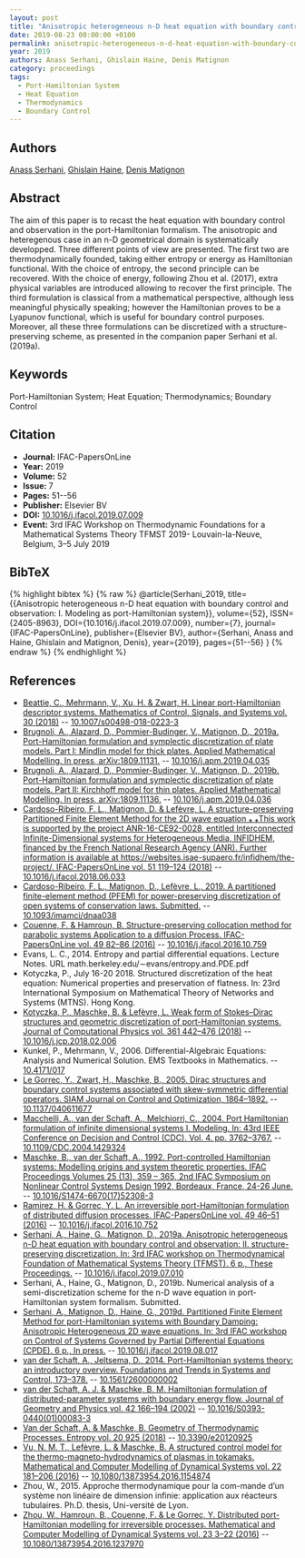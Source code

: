 ```yaml
---
layout: post
title: "Anisotropic heterogeneous n-D heat equation with boundary control and observation: I. Modeling as port-Hamiltonian system"
date: 2019-08-23 00:00:00 +0100
permalink: anisotropic-heterogeneous-n-d-heat-equation-with-boundary-control-and-observation-i-modeling-as-port-hamiltonian-system
year: 2019
authors: Anass Serhani, Ghislain Haine, Denis Matignon
category: proceedings
tags:
  - Port-Hamiltonian System
  - Heat Equation
  - Thermodynamics
  - Boundary Control
---
```

 
## Authors
[Anass Serhani](authors/anass-serhani), [Ghislain Haine](authors/ghislain-haine), [Denis Matignon](authors/denis-matignon)
 
## Abstract
The aim of this paper is to recast the heat equation with boundary control and observation in the port-Hamiltonian formalism. The anisotropic and heteregenous case in an n-D geometrical domain is systematically developped. Three different points of view are presented. The first two are thermodynamically founded, taking either entropy or energy as Hamiltonian functional. With the choice of entropy, the second principle can be recovered. With the choice of energy, following Zhou et al. (2017), extra physical variables are introduced allowing to recover the first principle. The third formulation is classical from a mathematical perspective, although less meaningful physically speaking; however the Hamiltonian proves to be a Lyapunov functional, which is useful for boundary control purposes. Moreover, all these three formulations can be discretized with a structure-preserving scheme, as presented in the companion paper Serhani et al. (2019a).
 
## Keywords
Port-Hamiltonian System; Heat Equation; Thermodynamics; Boundary Control
 
## Citation
- **Journal:** IFAC-PapersOnLine
- **Year:** 2019
- **Volume:** 52
- **Issue:** 7
- **Pages:** 51--56
- **Publisher:** Elsevier BV
- **DOI:** [10.1016/j.ifacol.2019.07.009](https://doi.org/10.1016/j.ifacol.2019.07.009)
- **Event:** 3rd IFAC Workshop on Thermodynamic Foundations for a Mathematical Systems Theory TFMST 2019- Louvain-la-Neuve, Belgium, 3–5 July 2019
 
## BibTeX
{% highlight bibtex %}
{% raw %}
@article{Serhani_2019,
  title={{Anisotropic heterogeneous n-D heat equation with boundary control and observation: I. Modeling as port-Hamiltonian system}},
  volume={52},
  ISSN={2405-8963},
  DOI={10.1016/j.ifacol.2019.07.009},
  number={7},
  journal={IFAC-PapersOnLine},
  publisher={Elsevier BV},
  author={Serhani, Anass and Haine, Ghislain and Matignon, Denis},
  year={2019},
  pages={51--56}
}
{% endraw %}
{% endhighlight %}
 
## References
- [Beattie, C., Mehrmann, V., Xu, H. & Zwart, H. Linear port-Hamiltonian descriptor systems. Mathematics of Control, Signals, and Systems vol. 30 (2018)](linear-port-hamiltonian-descriptor-systems) -- [10.1007/s00498-018-0223-3](https://doi.org/10.1007/s00498-018-0223-3)
- [Brugnoli, A., Alazard, D., Pommier-Budinger, V., Matignon, D., 2019a. Port-Hamiltonian formulation and symplectic discretization of plate models. Part I: Mindlin model for thick plates. Applied Mathematical Modelling. In press, arXiv:1809.11131.](port-hamiltonian-formulation-and-symplectic-discretization-of-plate-models-part-i-mindlin-model-for-thick-plates) -- [10.1016/j.apm.2019.04.035](https://doi.org/10.1016/j.apm.2019.04.035)
- [Brugnoli, A., Alazard, D., Pommier-Budinger, V., Matignon, D., 2019b. Port-Hamiltonian formulation and symplectic discretization of plate models. Part II: Kirchhoff model for thin plates. Applied Mathematical Modelling. In press, arXiv:1809.11136.](port-hamiltonian-formulation-and-symplectic-discretization-of-plate-models-part-ii-kirchhoff-model-for-thin-plates) -- [10.1016/j.apm.2019.04.036](https://doi.org/10.1016/j.apm.2019.04.036)
- [Cardoso-Ribeiro, F. L., Matignon, D. & Lefèvre, L. A structure-preserving Partitioned Finite Element Method for the 2D wave equation ⁎ ⁎This work is supported by the project ANR-16-CE92-0028, entitled Interconnected Infinite-Dimensional systems for Heterogeneous Media, INFIDHEM, financed by the French National Research Agency (ANR). Further information is available at https://websites.isae-supaero.fr/infidhem/the-project/. IFAC-PapersOnLine vol. 51 119–124 (2018)](a-structure-preserving-partitioned-finite-element-method-for-the-2d-wave-equation) -- [10.1016/j.ifacol.2018.06.033](https://doi.org/10.1016/j.ifacol.2018.06.033)
- [Cardoso-Ribeiro, F. L., Matignon, D., Lefèvre, L., 2019. A partitioned finite-element method (PFEM) for power-preserving discretization of open systems of conservation laws. Submitted.](a-partitioned-finite-element-method-for-power-preserving-discretization-of-open-systems-of-conservation-laws) -- [10.1093/imamci/dnaa038](https://doi.org/10.1093/imamci/dnaa038)
- [Couenne, F. & Hamroun, B. Structure-preserving collocation method for parabolic systems Application to a diffusion Process. IFAC-PapersOnLine vol. 49 82–86 (2016)](structure-preserving-collocation-method-for-parabolic-systems-application-to-a-diffusion-process) -- [10.1016/j.ifacol.2016.10.759](https://doi.org/10.1016/j.ifacol.2016.10.759)
- Evans, L. C., 2014. Entropy and partial differential equations. Lecture Notes. URL math.berkeley.edu/∼evans/entropy.and.PDE.pdf
- Kotyczka, P., July 16-20 2018. Structured discretization of the heat equation: Numerical properties and preservation of flatness. In: 23rd International Symposium on Mathematical Theory of Networks and Systems (MTNS). Hong Kong.
- [Kotyczka, P., Maschke, B. & Lefèvre, L. Weak form of Stokes–Dirac structures and geometric discretization of port-Hamiltonian systems. Journal of Computational Physics vol. 361 442–476 (2018)](weak-form-of-stokes-dirac-structures-and-geometric-discretization-of-port-hamiltonian-systems) -- [10.1016/j.jcp.2018.02.006](https://doi.org/10.1016/j.jcp.2018.02.006)
- Kunkel, P., Mehrmann, V., 2006. Differential-Algebraic Equations: Analysis and Numerical Solution. EMS Textbooks in Mathematics. -- [10.4171/017](https://doi.org/10.4171/017)
- [Le Gorrec, Y., Zwart, H., Maschke, B., 2005. Dirac structures and boundary control systems associated with skew-symmetric differential operators. SIAM Journal on Control and Optimization, 1864–1892.](dirac-structures-and-boundary-control-systems-associated-with-skew-symmetric-differential-operators) -- [10.1137/040611677](https://doi.org/10.1137/040611677)
- [Macchelli, A., van der Schaft, A., Melchiorri, C., 2004. Port Hamiltonian formulation of infinite dimensional systems I. Modeling. In: 43rd IEEE Conference on Decision and Control (CDC). Vol. 4. pp. 3762–3767.](port-hamiltonian-formulation-of-infinite-dimensional-systems-i-modeling) -- [10.1109/CDC.2004.1429324](https://doi.org/10.1109/CDC.2004.1429324)
- [Maschke, B., van der Schaft, A., 1992. Port-controlled Hamiltonian systems: Modelling origins and system theoretic properties. IFAC Proceedings Volumes 25 (13), 359 – 365, 2nd IFAC Symposium on Nonlinear Control Systems Design 1992, Bordeaux, France, 24-26 June.](port-controlled-hamiltonian-systems-modelling-origins-and-systemtheoretic-properties-92) -- [10.1016/S1474-6670(17)52308-3](https://doi.org/10.1016/S1474-6670(17)52308-3)
- [Ramirez, H. & Gorrec, Y. L. An irreversible port-Hamiltonian formulation of distributed diffusion processes. IFAC-PapersOnLine vol. 49 46–51 (2016)](an-irreversible-port-hamiltonian-formulation-of-distributed-diffusion-processes) -- [10.1016/j.ifacol.2016.10.752](https://doi.org/10.1016/j.ifacol.2016.10.752)
- [Serhani, A., Haine, G., Matignon, D., 2019a. Anisotropic heterogeneous n-D heat equation with boundary control and observation: II. structure-preserving discretization. In: 3rd IFAC workshop on Thermodynamical Foundation of Mathematical Systems Theory (TFMST). 6 p., These Proceedings.](anisotropic-heterogeneous-n-d-heat-equation-with-boundary-control-and-observation-ii-structure-preserving-discretization) -- [10.1016/j.ifacol.2019.07.010](https://doi.org/10.1016/j.ifacol.2019.07.010)
- Serhani, A., Haine, G., Matignon, D., 2019b. Numerical analysis of a semi-discretization scheme for the n-D wave equation in port-Hamiltonian system formalism. Submitted.
- [Serhani, A., Matignon, D., Haine, G., 2019d. Partitioned Finite Element Method for port-Hamiltonian systems with Boundary Damping: Anisotropic Heterogeneous 2D wave equations. In: 3rd IFAC workshop on Control of Systems Governed by Partial Differential Equations (CPDE). 6 p., In press.](partitioned-finite-element-method-for-port-hamiltonian-systems-with-boundary-damping-anisotropic-heterogeneous-2d-wave-equations) -- [10.1016/j.ifacol.2019.08.017](https://doi.org/10.1016/j.ifacol.2019.08.017)
- [van der Schaft, A., Jeltsema, D., 2014. Port-Hamiltonian systems theory: an introductory overview. Foundations and Trends in Systems and Control, 173–378.](port-hamiltonian-systems-theory-an-introductory-overview-journal) -- [10.1561/2600000002](https://doi.org/10.1561/2600000002)
- [van der Schaft, A. J. & Maschke, B. M. Hamiltonian formulation of distributed-parameter systems with boundary energy flow. Journal of Geometry and Physics vol. 42 166–194 (2002)](hamiltonian-formulation-of-distributed-parameter-systems-with-boundary-energy-flow) -- [10.1016/S0393-0440(01)00083-3](https://doi.org/10.1016/S0393-0440(01)00083-3)
- [Van der Schaft, A. & Maschke, B. Geometry of Thermodynamic Processes. Entropy vol. 20 925 (2018)](geometry-of-thermodynamic-processes) -- [10.3390/e20120925](https://doi.org/10.3390/e20120925)
- [Vu, N. M. T., Lefèvre, L. & Maschke, B. A structured control model for the thermo-magneto-hydrodynamics of plasmas in tokamaks. Mathematical and Computer Modelling of Dynamical Systems vol. 22 181–206 (2016)](a-structured-control-model-for-the-thermo-magneto-hydrodynamics-of-plasmas-in-tokamaks) -- [10.1080/13873954.2016.1154874](https://doi.org/10.1080/13873954.2016.1154874)
- Zhou, W., 2015. Approche thermodynamique pour la com-mande d’un système non linéaire de dimension infinie: application aux réacteurs tubulaires. Ph.D. thesis, Uni-versité de Lyon.
- [Zhou, W., Hamroun, B., Couenne, F. & Le Gorrec, Y. Distributed port-Hamiltonian modelling for irreversible processes. Mathematical and Computer Modelling of Dynamical Systems vol. 23 3–22 (2016)](distributed-port-hamiltonian-modelling-for-irreversible-processes) -- [10.1080/13873954.2016.1237970](https://doi.org/10.1080/13873954.2016.1237970)

